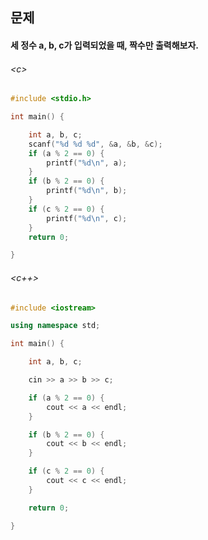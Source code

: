
## 문제
#### 세 정수 a, b, c가 입력되었을 때, 짝수만 출력해보자.

###### \<c\>
```c
#include <stdio.h>

int main() {

	int a, b, c;
	scanf("%d %d %d", &a, &b, &c);
	if (a % 2 == 0) {
		printf("%d\n", a);
	}
	if (b % 2 == 0) {
		printf("%d\n", b);
	}
	if (c % 2 == 0) {
		printf("%d\n", c);
	}
	return 0;

}
```

###### \<c++\>
```c++
#include <iostream>

using namespace std;

int main() {

	int a, b, c;

	cin >> a >> b >> c;

	if (a % 2 == 0) {
		cout << a << endl;
	}

	if (b % 2 == 0) {
		cout << b << endl;
	}

	if (c % 2 == 0) {
		cout << c << endl;
	}

	return 0;

}
```
